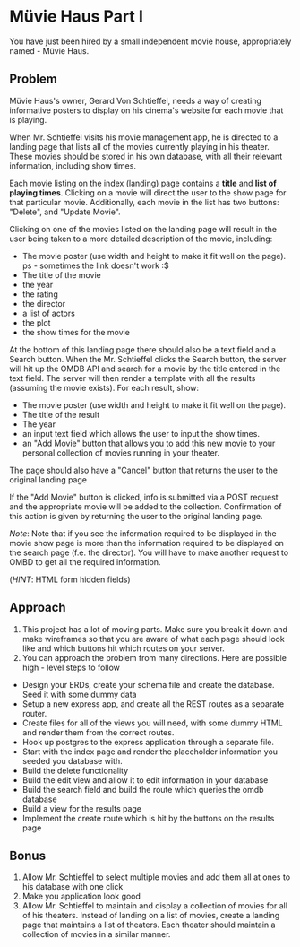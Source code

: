 # Müvie Haus Part I

You have just been hired by a small independent movie house, appropriately named - Müvie Haus. 

## Problem

Müvie Haus's owner, Gerard Von Schtieffel, needs a way of creating informative posters to display on his cinema's website for each movie that is playing.

When Mr. Schtieffel visits his movie management app, he is directed to
a landing page that lists all of the movies currently playing in his
theater. These movies should be stored in his own database, with all
their relevant information, including show times.

Each movie listing on the index (landing) page contains a **title**
and **list of playing times**. Clicking on a movie will direct the
user to the show page for that particular movie. Additionally, each
movie in the list has two buttons: "Delete", and "Update Movie".

Clicking on one of the movies listed on the landing page will result
in the user being taken to a more detailed description of the movie,
including:

 - The movie poster (use width and height to make it fit well on the
 page). ps - sometimes the link doesn't work :$
 - The title of the movie
 - the year
 - the rating
 - the director
 - a list of actors
 - the plot
 - the show times for the movie

At the bottom of this landing page there should also be a text field and a Search button. When the Mr. Schtieffel clicks the Search button, the server will hit up the OMDB API and search for a movie by the title entered in the text field.  The server will then render a template with all the results (assuming the movie exists).  For each result, show:

 - The movie poster (use width and height to make it fit well on the page).
 - The title of the result
 - The year
 - an input text field which allows the user to input the show times.
 - an "Add Movie" button that allows you to add this new movie to your
   personal collection of movies running in your theater. 

The page should also have a "Cancel" button that returns the user to the original landing page

If the "Add Movie" button is clicked, info is submitted via a POST request and the appropriate movie will be added to the collection. Confirmation of this action is given by returning the user to the original landing page.

*Note*: Note that if you see the information required to be displayed in
 the movie show page is more than the information required to be
 displayed on the search page (f.e. the director). You will have to
 make another request to OMBD to get all the required information.

(*HINT*: HTML form hidden fields)


## Approach

1. This project has a lot of moving parts. Make sure you break it down and
make wireframes so that you are aware of what each page should look
like and which buttons hit which routes on your server.
2. You can approach the problem from many directions. Here are
possible high - level steps to follow
  - Design your ERDs, create your schema file and create the database. Seed it with some dummy
  data
  - Setup a new express app, and create all the REST routes as a
  separate router.
  - Create files for all of the views you will need, with some dummy
  HTML and render them from the correct routes.
  - Hook up postgres to the express application through a separate
  file.
  - Start with the index page and render the placeholder information
  you seeded you database with.
  - Build the delete functionality
  - Build the edit view and allow it to edit information in your
  database
  - Build the search field and build the route which queries the omdb
  database
  - Build a view for the results page
  - Implement the create route which is hit by the buttons on the
  results page

## Bonus

1. Allow Mr. Schtieffel to select multiple movies and add them all at
ones to his database with one click
2. Make you application look good
3. Allow Mr. Schtieffel to maintain and display a collection of movies for all of his theaters. Instead of landing on a list of movies, create a landing page that maintains a list of theaters. Each theater should maintain a collection of movies in a similar manner. 
